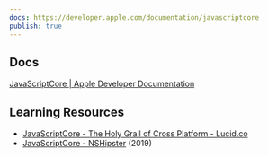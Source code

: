```yaml
---
docs: https://developer.apple.com/documentation/javascriptcore
publish: true
---
```

## Docs
[JavaScriptCore | Apple Developer Documentation](https://developer.apple.com/documentation/javascriptcore)


## Learning Resources
- [JavaScriptCore - The Holy Grail of Cross Platform - Lucid.co](https://lucid.co/techblog/2018/02/14/javascriptcore-the-holy-grail-of-cross-platform)
- [JavaScriptCore - NSHipster](https://nshipster.com/javascriptcore/) (2019)